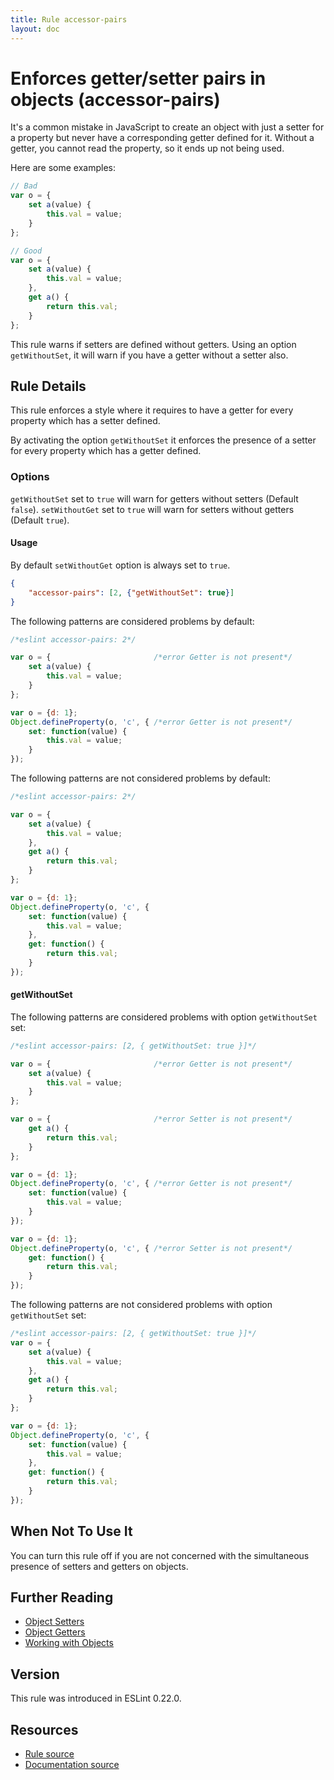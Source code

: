 ```yaml
---
title: Rule accessor-pairs
layout: doc
---
```

<!-- Note: No pull requests accepted for this file. See README.md in the root directory for details. -->
# Enforces getter/setter pairs in objects (accessor-pairs)

It's a common mistake in JavaScript to create an object with just a setter for a property but never have a corresponding getter defined for it. Without a getter, you cannot read the property, so it ends up not being used.

Here are some examples:

```js
// Bad
var o = {
    set a(value) {
        this.val = value;
    }
};

// Good
var o = {
    set a(value) {
        this.val = value;
    },
    get a() {
        return this.val;
    }
};

```

This rule warns if setters are defined without getters. Using an option `getWithoutSet`, it will warn if you have a getter without a setter also.

## Rule Details

This rule enforces a style where it requires to have a getter for every property which has a setter defined.

By activating the option `getWithoutSet` it enforces the presence of a setter for every property which has a getter defined.

### Options

`getWithoutSet` set to `true` will warn for getters without setters (Default `false`).
`setWithoutGet` set to `true` will warn for setters without getters (Default `true`).

#### Usage

By default `setWithoutGet` option is always set to `true`.

```json
{
    "accessor-pairs": [2, {"getWithoutSet": true}]
}
```

The following patterns are considered problems by default:

```js
/*eslint accessor-pairs: 2*/

var o = {                       /*error Getter is not present*/
    set a(value) {
        this.val = value;
    }
};

var o = {d: 1};
Object.defineProperty(o, 'c', { /*error Getter is not present*/
    set: function(value) {
        this.val = value;
    }
});
```

The following patterns are not considered problems by default:

```js
/*eslint accessor-pairs: 2*/

var o = {
    set a(value) {
        this.val = value;
    },
    get a() {
        return this.val;
    }
};

var o = {d: 1};
Object.defineProperty(o, 'c', {
    set: function(value) {
        this.val = value;
    },
    get: function() {
        return this.val;
    }
});

```

#### getWithoutSet

The following patterns are considered problems with option `getWithoutSet` set:

```js
/*eslint accessor-pairs: [2, { getWithoutSet: true }]*/

var o = {                       /*error Getter is not present*/
    set a(value) {
        this.val = value;
    }
};

var o = {                       /*error Setter is not present*/
    get a() {
        return this.val;
    }
};

var o = {d: 1};
Object.defineProperty(o, 'c', { /*error Getter is not present*/
    set: function(value) {
        this.val = value;
    }
});

var o = {d: 1};
Object.defineProperty(o, 'c', { /*error Setter is not present*/
    get: function() {
        return this.val;
    }
});
```

The following patterns are not considered problems with option `getWithoutSet` set:

```js
/*eslint accessor-pairs: [2, { getWithoutSet: true }]*/
var o = {
    set a(value) {
        this.val = value;
    },
    get a() {
        return this.val;
    }
};

var o = {d: 1};
Object.defineProperty(o, 'c', {
    set: function(value) {
        this.val = value;
    },
    get: function() {
        return this.val;
    }
});

```

## When Not To Use It

You can turn this rule off if you are not concerned with the simultaneous presence of setters and getters on objects.

## Further Reading

* [Object Setters](https://developer.mozilla.org/en-US/docs/Web/JavaScript/Reference/Functions/set)
* [Object Getters](https://developer.mozilla.org/en-US/docs/Web/JavaScript/Reference/Functions/get)
* [Working with Objects](https://developer.mozilla.org/en-US/docs/Web/JavaScript/Guide/Working_with_Objects)

## Version

This rule was introduced in ESLint 0.22.0.

## Resources

* [Rule source](https://github.com/eslint/eslint/tree/master/lib/rules/accessor-pairs.js)
* [Documentation source](https://github.com/eslint/eslint/tree/master/docs/rules/accessor-pairs.md)
